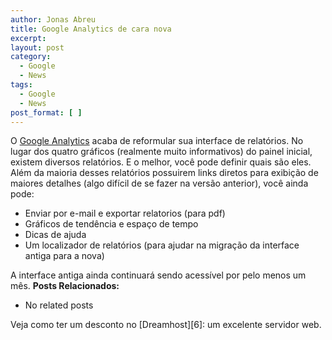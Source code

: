 ```yaml
---
author: Jonas Abreu
title: Google Analytics de cara nova
excerpt:
layout: post
category:
  - Google
  - News
tags:
  - Google
  - News
post_format: [ ]
---
```

O [Google Analytics][1] acaba de reformular sua interface de relatórios. No lugar dos quatro gráficos (realmente muito informativos) do painel inicial, existem diversos relatórios. E o melhor, você pode definir quais são eles.  
Além da maioria desses relatórios possuirem links diretos para exibição de maiores detalhes (algo difícil de se fazer na versão anterior), você ainda pode:

*   Enviar por e-mail e exportar relatorios (para pdf)
*   Gráficos de tendência e espaço de tempo
*   Dicas de ajuda
*   Um localizador de relatórios (para ajudar na migração da interface antiga para a nova)

A interface antiga ainda continuará sendo acessível por pelo menos um mês. 
**Posts Relacionados:** 
*   No related posts










Veja como ter um desconto no [Dreamhost][6]: um excelente servidor web.

 [1]: http://analytics.google.com





